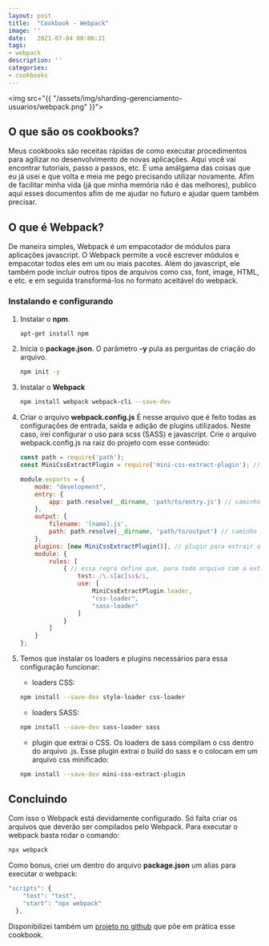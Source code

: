 ```yaml
---
layout: post
title:  "Cookbook - Webpack"
image: ''
date:   2021-07-04 00:06:31
tags:
- webpack
description: ''
categories:
- cookbooks
---
```


<img src="{{ "/assets/img/sharding-gerenciamento-usuarios/webpack.png" }}">

## O que são os cookbooks?

Meus cookbooks são receitas rápidas de como executar procedimentos para agilizar no desenvolvimento de novas aplicações. Aqui você vai encontrar tutoriais, passo a passos, etc. É uma amálgama das coisas que eu já usei e que volta e meia me pego precisando utilizar novamente. Afim de facilitar minha vida (já que minha memória não é das melhores), publico aqui esses documentos afim de me ajudar no futuro e ajudar quem também precisar.

## O que é Webpack?

De maneira simples, Webpack é um empacotador de módulos para aplicações javascript. O Webpack permite a você escrever módulos e empacotar todos eles em um ou mais pacotes. Além do javascript, ele também pode incluir outros tipos de arquivos como css, font, image, HTML, e etc. e em seguida transformá-los no formato aceitável do webpack.

### Instalando e configurando

1. Instalar o **npm**.

    ``` bash
    apt-get install npm
    ```

2. Inicia o **package.json**.
O parâmetro **-y** pula as perguntas de criação do arquivo.

    ``` bash
    npm init -y
    ```

3. Instalar o **Webpack**

    ``` bash
    npm install webpack webpack-cli --save-dev
    ```

4. Criar o arquivo **webpack.config.js**
É nesse arquivo que é feito todas as configurações de entrada, saída e adição de plugins utilizados. Neste caso, irei configurar o uso para scss (SASS) e javascript. Crie o arquivo webpack.config.js na raiz do projeto com esse conteúdo:

    ``` javascript
    const path = require('path');
    const MiniCssExtractPlugin = require('mini-css-extract-plugin'); //plugin para exportar o css

    module.exports = {
        mode: "development",
        entry: {
            app: path.resolve(__dirname, 'path/to/entry.js') // caminho para a entrada do arquivo JS
        },
        output: {
            filename: '[name].js',
            path: path.resolve(__dirname, 'path/to/output') // caminho para a pasta em que os arquivos serão exportados
        },
        plugins: [new MiniCssExtractPlugin()], // plugin para extrair o CSS
        module: {
            rules: [
                { // essa regra define que, para todo arquivo com a extensão .scss ou sass, serão usado os esses modulos para exportar esses arquivos.
                    test: /\.s[ac]ss$/i,
                    use: [
                        MiniCssExtractPlugin.loader,
                        "css-loader",
                        "sass-loader"
                    ]
                }
            ]
        }
    };
    ```

5. Temos que instalar os loaders e plugins necessários para essa configuração funcionar:
    - loaders CSS:

    ``` bash
    npm install --save-dev style-loader css-loader
    ```

    - loaders SASS:

    ``` bash
    npm install --save-dev sass-loader sass
    ```

    - plugin que extrai o CSS. Os loaders de sass compilam o css dentro do arquivo .js. Esse plugin extrai o build do sass e o colocam em um arquivo css minificado:

    ``` bash
    npm install --save-dev mini-css-extract-plugin
    ```

## Concluindo

Com isso o Webpack está devidamente configurado. Só falta criar os arquivos que deverão ser compilados pelo Webpack. Para executar o webpack basta rodar o comando:

``` bash
npx webpack
```

Como bonus, criei um dentro do arquivo **package.json** um alias para executar o webpack:

``` javascript
"scripts": {
    "test": "test",
    "start": "npx webpack"
  },
```

Disponibilizei também um <a href="https://github.com/mamura/cookbook-webpack">projeto no github</a> que põe em prática esse cookbook.
